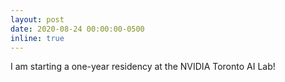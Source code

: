```yaml
---
layout: post
date: 2020-08-24 00:00:00-0500
inline: true
---
```


I am starting a one-year residency at the NVIDIA Toronto AI Lab! 
